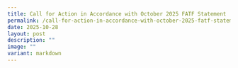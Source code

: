 ```yaml
---
title: Call for Action in Accordance with October 2025 FATF Statement
permalink: /call-for-action-in-accordance-with-october-2025-fatf-statement/
date: 2025-10-28
layout: post
description: ""
image: ""
variant: markdown
---
```

